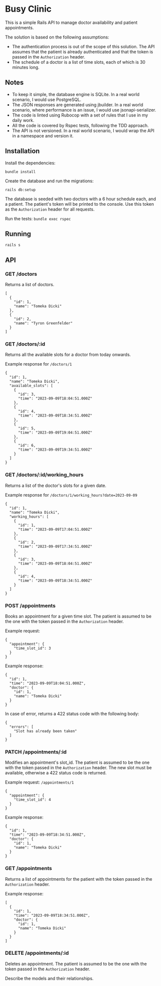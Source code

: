 # Busy Clinic

This is a simple Rails API to manage doctor availability and patient appointments.

The solution is based on the following assumptions:

- The authentication process is out of the scope of this solution. The API assumes that the patient is already authenticated and that the token is passed in the `Authorization` header.
- The schedule of a doctor is a list of time slots, each of which is 30 minutes long.

## Notes

- To keep it simple, the database engine is SQLite. In a real world scenario, I would use PostgreSQL.
- The JSON responses are generated using jbuilder. In a real world scenario, where performance is an issue, I would use jsonapi-serializer.
- The code is linted using Rubocop with a set of rules that I use in my daily work.
- All the code is covered by Rspec tests, following the TDD approach.
- The API is not versioned. In a real world scenario, I would wrap the API in a namespace and version it.

## Installation

Install the dependencies:

`bundle install`

Create the database and run the migrations:

`rails db:setup`

The database is seeded with two doctors with a 6 hour schedule each, and a patient.
The patient's token will be printed to the console. Use this token as the `Authorization` header for all requests.

Run the tests:
`bundle exec rspec`

## Running

`rails s`

## API

### GET /doctors

Returns a list of doctors.

```
[
  {
    "id": 1,
    "name": "Tomeka Dicki"
  },
  {
    "id": 2,
    "name": "Tyron Greenfelder"
  }
]
```

### GET /doctors/:id

Returns all the available slots for a doctor from today onwards.

Example response for `/doctors/1`

```
{
  "id": 1,
  "name": "Tomeka Dicki",
  "available_slots": [
    {
      "id": 3,
      "time": "2023-09-09T18:04:51.000Z"
    },
    {
      "id": 4,
      "time": "2023-09-09T18:34:51.000Z"
    },
    {
      "id": 5,
      "time": "2023-09-09T19:04:51.000Z"
    },
    {
      "id": 6,
      "time": "2023-09-09T19:34:51.000Z"
    }
  ]
}
```

### GET /doctors/:id/working_hours

Returns a list of the doctor's slots for a given date.

Example response for `/doctors/1/working_hours?date=2023-09-09`

```
{
  "id": 1,
  "name": "Tomeka Dicki",
  "working_hours": [
    {
      "id": 1,
      "time": "2023-09-09T17:04:51.000Z"
    },
    {
      "id": 2,
      "time": "2023-09-09T17:34:51.000Z"
    },
    {
      "id": 3,
      "time": "2023-09-09T18:04:51.000Z"
    },
    {
      "id": 4,
      "time": "2023-09-09T18:34:51.000Z"
    }
  ]
}
```

### POST /appointments

Books an appointment for a given time slot. The patient is assumed to be the one with the token passed in the `Authorization` header.

Example request:

```
{
  "appointment": {
    "time_slot_id": 3
  }
}
```

Example response:

```
{
  "id": 1,
  "time": "2023-09-09T18:04:51.000Z",
  "doctor": {
    "id": 1,
    "name": "Tomeka Dicki"
  }
}
```

In case of error, returns a 422 status code with the following body:

```
{
  "errors": [
    "Slot has already been taken"
  ]
}
```

### PATCH /appointments/:id

Modifies an appointment's slot_id. The patient is assumed to be the one with the token passed in the `Authorization` header.
The new slot must be available, otherwise a 422 status code is returned.

Example request: `/appointments/1`

```
{
  "appointment": {
    "time_slot_id": 4
  }
}
```

Example response:

```
{
  "id": 1,
  "time": "2023-09-09T18:34:51.000Z",
  "doctor": {
    "id": 1,
    "name": "Tomeka Dicki"
  }
}
```

### GET /appointments

Returns a list of appointments for the patient with the token passed in the `Authorization` header.

Example response:

```
[
  {
    "id": 1,
    "time": "2023-09-09T18:34:51.000Z",
    "doctor": {
      "id": 1,
      "name": "Tomeka Dicki"
    }
  }
]
```

### DELETE /appointments/:id

Deletes an appointment. The patient is assumed to be the one with the token passed in the `Authorization` header.

Describe the models and their relationships.
